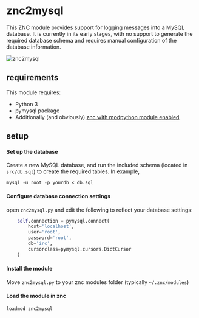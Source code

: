 znc2mysql
=======
This ZNC module provides support for logging messages into a MySQL database. It is currently in its early stages, with no support to generate the required database schema and requires manual configuration of the database information.

![znc2mysql](https://i.imgur.com/X15M9PO.png)

requirements
---------
This module requires:
* Python 3
* pymysql package
* Additionally (and obviously) [znc with modpython module enabled](http://wiki.znc.in/Modpython)


setup
---------
#### Set up the database
Create a new MySQL database, and run the included schema (located in `src/db.sql`) to create the required tables. In example,
```shell
mysql -u root -p yourdb < db.sql
```

#### Configure database connection settings
open `znc2mysql.py` and edit the following to reflect your database settings:
```python
    self.connection = pymysql.connect(
        host='localhost',
        user='root',
        password='root',
        db='irc',
        cursorclass=pymysql.cursors.DictCursor
    )
```

#### Install the module
Move `znc2mysql.py` to your znc modules folder (typically `~/.znc/modules`)

#### Load the module in znc
`loadmod znc2mysql`

